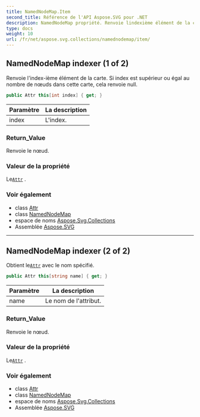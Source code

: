 ```yaml
---
title: NamedNodeMap.Item
second_title: Référence de l'API Aspose.SVG pour .NET
description: NamedNodeMap propriété. Renvoie lindexième élément de la carte. Si index est supérieur ou égal au nombre de nœuds dans cette carte cela renvoie null.
type: docs
weight: 10
url: /fr/net/aspose.svg.collections/namednodemap/item/
---
```

## NamedNodeMap indexer (1 of 2)

Renvoie l'index-ième élément de la carte. Si index est supérieur ou égal au nombre de nœuds dans cette carte, cela renvoie null.

```csharp
public Attr this[int index] { get; }
```

| Paramètre | La description |
| --- | --- |
| index | L'index. |

### Return_Value

Renvoie le nœud.

### Valeur de la propriété

Le[`Attr`](../../../aspose.svg.dom/attr/) .

### Voir également

* class [Attr](../../../aspose.svg.dom/attr/)
* class [NamedNodeMap](../)
* espace de noms [Aspose.Svg.Collections](../../namednodemap/)
* Assemblée [Aspose.SVG](../../../)

---

## NamedNodeMap indexer (2 of 2)

Obtient le[`Attr`](../../../aspose.svg.dom/attr/) avec le nom spécifié.

```csharp
public Attr this[string name] { get; }
```

| Paramètre | La description |
| --- | --- |
| name | Le nom de l'attribut. |

### Return_Value

Renvoie le nœud.

### Valeur de la propriété

Le[`Attr`](../../../aspose.svg.dom/attr/) .

### Voir également

* class [Attr](../../../aspose.svg.dom/attr/)
* class [NamedNodeMap](../)
* espace de noms [Aspose.Svg.Collections](../../namednodemap/)
* Assemblée [Aspose.SVG](../../../)


